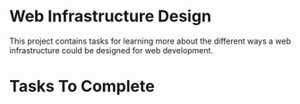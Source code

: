 # Web Infrastructure Design

This project contains tasks for learning more about the different ways a web infrastructure could be designed for web development.
# Tasks To Complete


